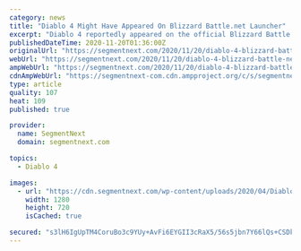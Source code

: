 ```yaml
---
category: news
title: "Diablo 4 Might Have Appeared On Blizzard Battle.net Launcher"
excerpt: "Diablo 4 reportedly appeared on the official Blizzard Battle.net Launcher earlier today for a few seconds before being removed."
publishedDateTime: 2020-11-20T01:36:00Z
originalUrl: "https://segmentnext.com/2020/11/20/diablo-4-blizzard-battle-net-launcher/"
webUrl: "https://segmentnext.com/2020/11/20/diablo-4-blizzard-battle-net-launcher/"
ampWebUrl: "https://segmentnext.com/2020/11/20/diablo-4-blizzard-battle-net-launcher/amp/"
cdnAmpWebUrl: "https://segmentnext-com.cdn.ampproject.org/c/s/segmentnext.com/2020/11/20/diablo-4-blizzard-battle-net-launcher/amp/"
type: article
quality: 107
heat: 109
published: true

provider:
  name: SegmentNext
  domain: segmentnext.com

topics:
  - Diablo 4

images:
  - url: "https://cdn.segmentnext.com/wp-content/uploads/2020/04/Diablo-4-Barbarian-Dual-Wield.jpg"
    width: 1280
    height: 720
    isCached: true

secured: "s3lH6IgUpTM4CoruBo3c9YUy+AvFi6EYGII3cRaX5/56s5jbn7Y66lQs+CSDkPeHC9s6Lq8rwHyT21HUHsN6LTCo7Yf3dF84W8HWcpPA/ZLpW4hFw7ho6AU4hohwCexhx+MejS41E5+q7iwBPygeurQlC9UHPBZOzXS6tXjEVXiDAFcu3ieaY1j9R1d/0MsFPB/ZOvSpohreKnklVaOZMVp3E1+Zn1NCSxFpNPgLRtSn+edAroUQqsIwB21Ml03oPB9H+oh90r6JvWBQBTLk7b73jUpekUNtSOy7/rljzsTtu4CTMbanDBZQcJXOqTP1c7V83nF6NGIijGekWFE6xzLKyF8YWdQzRlIHL0bAStc=;IaBnWGO9Sj9N0KtwJUn+Zw=="
---
```


